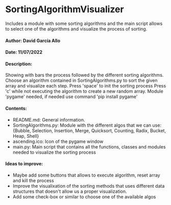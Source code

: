 # SortingAlgorithmVisualizer
Includes a module with some sorting algorithms and the main script allows to select one of the algorithms and visualize the process of sorting.

#### Author: David García Allo
#### Date: 11/07/2022

#### Description: 
Showing with bars the process followed by the different sorting algorithms.
Choose an algorithm contained in SortingAlgorithms.py to sort the given array and visualize each step.
Press 'space' to init the sorting process
Press 'c' while not executing the algorithm to create a new random array.
Module 'pygame' needed, if needed use command 'pip install pygame'

#### Contents:
- README.md: General information.
- SortingAlgorithms.py: Module with the different algos that we can use:
    {Bubble, Selection, Insertion, Merge, Quicksort, Counting, Radix, Bucket, Heap, Shell}
- ascending.ico: Icon of the pygame window
- main.py: Main script that contains all the functions, classes and modules needed to visualize the sorting process

#### Ideas to improve:
- Maybe add some buttons that allows to execute algorithm, reset array and kill the process
- Improve the visualixation of the sorting methods that uses different data structures that doesn't allow us a proper visualization.
- Add some check-box or similar to choose one of the available algos
